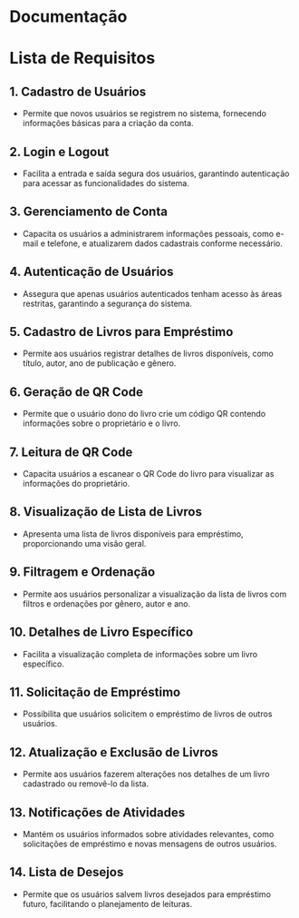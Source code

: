 # Documentação

# Lista de Requisitos

## 1. Cadastro de Usuários
- Permite que novos usuários se registrem no sistema, fornecendo informações básicas para a criação da conta.

## 2. Login e Logout
- Facilita a entrada e saída segura dos usuários, garantindo autenticação para acessar as funcionalidades do sistema.

## 3. Gerenciamento de Conta
- Capacita os usuários a administrarem informações pessoais, como e-mail e telefone, e atualizarem dados cadastrais conforme necessário.

## 4. Autenticação de Usuários
- Assegura que apenas usuários autenticados tenham acesso às áreas restritas, garantindo a segurança do sistema.

## 5. Cadastro de Livros para Empréstimo
- Permite aos usuários registrar detalhes de livros disponíveis, como título, autor, ano de publicação e gênero.

## 6. Geração de QR Code
- Permite que o usuário dono do livro crie um código QR contendo informações sobre o proprietário e o livro.

## 7. Leitura de QR Code
- Capacita usuários a escanear o QR Code do livro para visualizar as informações do proprietário.

## 8. Visualização de Lista de Livros
- Apresenta uma lista de livros disponíveis para empréstimo, proporcionando uma visão geral.

## 9. Filtragem e Ordenação
- Permite aos usuários personalizar a visualização da lista de livros com filtros e ordenações por gênero, autor e ano.

## 10. Detalhes de Livro Específico
- Facilita a visualização completa de informações sobre um livro específico.

## 11. Solicitação de Empréstimo
- Possibilita que usuários solicitem o empréstimo de livros de outros usuários.

## 12. Atualização e Exclusão de Livros
- Permite aos usuários fazerem alterações nos detalhes de um livro cadastrado ou removê-lo da lista.

## 13. Notificações de Atividades
- Mantém os usuários informados sobre atividades relevantes, como solicitações de empréstimo e novas mensagens de outros usuários.

## 14. Lista de Desejos
- Permite que os usuários salvem livros desejados para empréstimo futuro, facilitando o planejamento de leituras.

